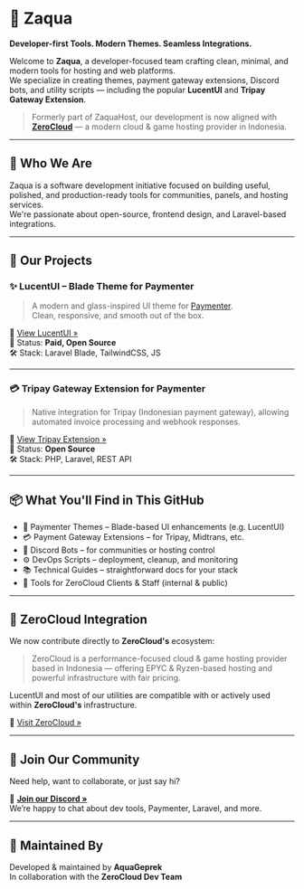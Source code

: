 # 🚀 Zaqua  
**Developer-first Tools. Modern Themes. Seamless Integrations.**

Welcome to **Zaqua**, a developer-focused team crafting clean, minimal, and modern tools for hosting and web platforms.  
We specialize in creating themes, payment gateway extensions, Discord bots, and utility scripts — including the popular **LucentUI** and **Tripay Gateway Extension**.

> Formerly part of ZaquaHost, our development is now aligned with **[ZeroCloud](https://zerocloud.id)** — a modern cloud & game hosting provider in Indonesia.

---

## 🧠 Who We Are

Zaqua is a software development initiative focused on building useful, polished, and production-ready tools for communities, panels, and hosting services.  
We're passionate about open-source, frontend design, and Laravel-based integrations.

---

## 🔧 Our Projects

### ✨ LucentUI – Blade Theme for Paymenter
> A modern and glass-inspired UI theme for [Paymenter](https://paymenter.org).  
> Clean, responsive, and smooth out of the box.

📁 [View LucentUI »](https://builtbybit.com/resources/lucentui-a-theme-for-paymenter.70343/)  
📄 Status: **Paid, Open Source**  
🛠️ Stack: Laravel Blade, TailwindCSS, JS

---

### 💳 Tripay Gateway Extension for Paymenter
> Native integration for Tripay (Indonesian payment gateway), allowing automated invoice processing and webhook responses.

📁 [View Tripay Extension »](https://builtbybit.com/resources/tripay-payment-gateway-for-paymenter.68790/?ref=discover)  
📄 Status: **Open Source**  
🛠️ Stack: PHP, Laravel, REST API

---

## 📦 What You'll Find in This GitHub

- 🎨 Paymenter Themes – Blade-based UI enhancements (e.g. LucentUI)
- 💳 Payment Gateway Extensions – for Tripay, Midtrans, etc.
- 🤖 Discord Bots – for communities or hosting control
- ⚙️ DevOps Scripts – deployment, cleanup, and monitoring
- 📚 Technical Guides – straightforward docs for your stack
- 🧩 Tools for ZeroCloud Clients & Staff (internal & public)

---

## 🔗 ZeroCloud Integration

We now contribute directly to **ZeroCloud's** ecosystem:  
> ZeroCloud is a performance-focused cloud & game hosting provider based in Indonesia — offering EPYC & Ryzen-based hosting and powerful infrastructure with fair pricing.

LucentUI and most of our utilities are compatible with or actively used within **ZeroCloud's** infrastructure.

🔗 [Visit ZeroCloud »](https://zerocloud.id)

---

## 🤝 Join Our Community

Need help, want to collaborate, or just say hi?

🔗 **[Join our Discord »](https://discord.gg/UYMrM8kDne)**  
We’re happy to chat about dev tools, Paymenter, Laravel, and more.

---

## 👤 Maintained By

Developed & maintained by **AquaGeprek**  
In collaboration with the **ZeroCloud Dev Team**
